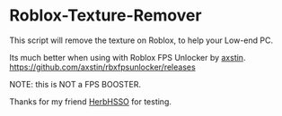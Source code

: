 # Roblox-Texture-Remover
This script will remove the texture on Roblox, to help your Low-end PC.

Its much better when using with Roblox FPS Unlocker by [axstin](https://github.com/axstin).
https://github.com/axstin/rbxfpsunlocker/releases

NOTE: this is NOT a FPS BOOSTER.

Thanks for my friend [HerbHSSO](https://github.com/HerbHSSO) for testing.
